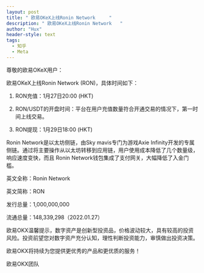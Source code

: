 ```yaml
---
layout: post
title: " 欧易OKeX上线Ronin Network     "
description: " 欧易OKeX上线Ronin Network   "
author: "Hux"
header-style: text
tags:
  - 知乎
  - Meta
---
```

尊敬的欧易OKeX用户：

欧易OKeX上线Ronin Network (RON)，具体时间如下：

1. RON充值：1月27日20:00 (HKT)

2. RON/USDT的开盘时间：平台在用户充值数量符合开通交易的情况下，第一时间上线交易。

3. RON提现：1月29日18:00 (HKT)

Ronin Network是以太坊侧链，由Sky mavis专门为游戏Axie Infinity开发的专属侧链。通过将主要操作从以太坊转移到应用链，用户使用成本降低了几个数量级，响应速度变快，而且 Ronin Network钱包集成了支付网关，大幅降低了入金门槛。

英文全称：Ronin Network

英文简称：RON

发行总量：1,000,000,000

流通总量：148,339,298（2022.01.27）

 

欧易OKX温馨提示，数字资产是创新型投资品，价格波动较大，具有较高的投资风险。投资前望您对数字资产充分认知，理性判断投资能力，审慎做出投资决策。

欧易OKX将持续为您提供更优秀的产品和更优质的服务！ 

欧易OKX团队
